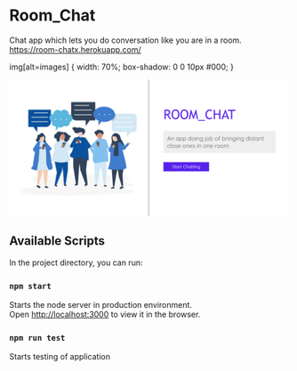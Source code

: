 # Room_Chat
Chat app which lets you do conversation like you are in a room.
https://room-chatx.herokuapp.com/

img[alt=images] {
  width: 70%;
  box-shadow: 0 0 10px #000;
}

![images](./public/img/chat.PNG)

## Available Scripts

In the project directory, you can run:

### `npm start`

Starts the node server in production environment.<br>
Open [http://localhost:3000](http://localhost:3000) to view it in the browser.

### `npm run test`

Starts testing of application
